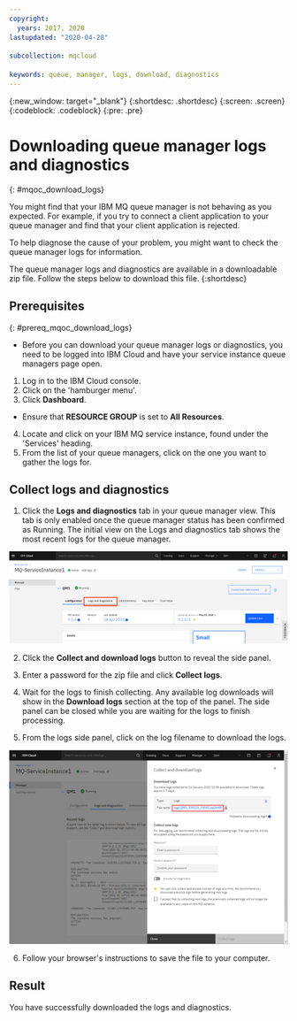 ```yaml
---
copyright:
  years: 2017, 2020
lastupdated: "2020-04-28"

subcollection: mqcloud

keywords: queue, manager, logs, download, diagnostics
---
```


{:new_window: target="_blank"}
{:shortdesc: .shortdesc}
{:screen: .screen}
{:codeblock: .codeblock}
{:pre: .pre}

# Downloading queue manager logs and diagnostics
{: #mqoc_download_logs}

You might find that your IBM MQ queue manager is not behaving as you expected. For example, if you try to connect a client application to your queue manager and find that your client application is rejected.

To help diagnose the cause of your problem, you might want to check the queue manager logs for information.

The queue manager logs and diagnostics are available in a downloadable zip file.  Follow the steps below to download this file.
{:shortdesc}

## Prerequisites
{: #prereq_mqoc_download_logs}

* Before you can download your queue manager logs or diagnostics, you need to be logged into IBM Cloud and have your service instance queue managers page open.

 1. Log in to the IBM Cloud console.
 2. Click on the 'hamburger menu'.
 3. Click **Dashboard**.
   * Ensure that **RESOURCE GROUP** is set to **All Resources**.
 4. Locate and click on your IBM MQ service instance, found under the 'Services' heading.
 5. From the list of your queue managers, click on the one you want to gather the logs for.

## Collect logs and diagnostics

1. Click the **Logs and diagnostics** tab in your queue manager view. This tab is only enabled once the queue manager status has been confirmed as Running. The initial view on the Logs and diagnostics tab shows the most recent logs for the queue manager.

 ![Image showing the location of the Logs and diagnostics tab](./images/mqoc_logs_and_diagnostics_tab.png)

2. Click the **Collect and download logs** button to reveal the side panel.

3. Enter a password for the zip file and click **Collect logs**.

4. Wait for the logs to finish collecting. Any available log downloads will show in the **Download logs** section at the top of the panel. The side panel can be closed while you are waiting for the logs to finish processing.

5. From the logs side panel, click on the log filename to download the logs.

 ![Image showing the location of the Download zip button](./images/mqoc_logs_and_diagnostics_download.png)

6. Follow your browser's instructions to save the file to your computer.

## Result

You have successfully downloaded the logs and diagnostics.

